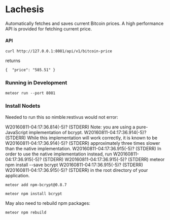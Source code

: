 # Lachesis

Automatically fetches and saves current Bitcoin prices.
A high performance API is provided for fetching current price.

#### API

`curl http://127.0.0.1:8081/api/v1/bitcoin-price`

returns

`{  "price": "585.51" }`

### Running in Development
`meteor run --port 8081`

### Install Nodets

Needed to run this so nimble:restivus would not error:

W20160811-04:17:36.814(-5)? (STDERR) Note: you are using a pure-JavaScript implementation of bcrypt.
W20160811-04:17:36.914(-5)? (STDERR) While this implementation will work correctly, it is known to be
W20160811-04:17:36.914(-5)? (STDERR) approximately three times slower than the native implementation.
W20160811-04:17:36.915(-5)? (STDERR) In order to use the native implementation instead, run
W20160811-04:17:36.915(-5)? (STDERR) 
W20160811-04:17:36.915(-5)? (STDERR)   meteor npm install --save bcrypt
W20160811-04:17:36.915(-5)? (STDERR) 
W20160811-04:17:36.915(-5)? (STDERR) in the root directory of your application.


`meteor add npm-bcrypt@0.8.7`

`meteor npm install bcrypt`

May also need to rebuild npm packages:

`meteor npm rebuild`
